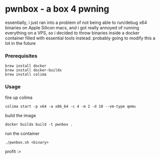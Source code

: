 # pwnbox - a box 4 pwning

essentially, i just ran into a problem of not being able to run/debug x64 binaries on Apple Silicon macs, and i got really annoyed of running everything on a VPS, so i decided to throw binaries inside a docker container filled with essential tools instead.
probably going to modify this a lot in the future

### Prerequisites
```
brew install docker
brew install docker-buildx
brew install colima 
```
    
### Usage 
fire up colima
```
colima start -p x64 -a x86_64 -c 4 -m 2 -d 10 --vm-type qemu
```

build the image 
```
docker buildx build -t pwnbox .
```

run the container
```
./pwnbox.sh <binary>
```

profit :>
